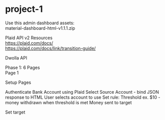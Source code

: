 # project-1

Use this admin dashboard assets: <br>
material-dashboard-html-v1.1.1.zip

Plaid API v2 Resources <br>
https://plaid.com/docs/ <br>
https://plaid.com/docs/link/transition-guide/ <br>



Dwolla API <br>

Phase 1: 6 Pages <br>
Page 1

Setup Pages <br>

Authenticate Bank Account using Plaid
Select Source Account - bind JSON response to HTML
	User selects account to use
Set rule: 
	Threshold ex. $10 - money withdrawn when threshold is met 
	Money sent to target

Set target 


